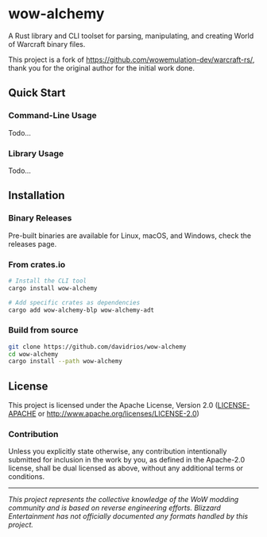 # wow-alchemy

A Rust library and CLI toolset for parsing, manipulating, and
creating World of Warcraft binary files.

This project is a fork of <https://github.com/wowemulation-dev/warcraft-rs/>, thank you for the original author
for the initial work done.


## Quick Start

### Command-Line Usage

Todo...

### Library Usage

Todo...


## Installation

### Binary Releases

Pre-built binaries are available for Linux, macOS, and Windows, check the releases page.


### From crates.io

```bash
# Install the CLI tool
cargo install wow-alchemy

# Add specific crates as dependencies
cargo add wow-alchemy-blp wow-alchemy-adt
```

### Build from source

```bash
git clone https://github.com/davidrios/wow-alchemy
cd wow-alchemy
cargo install --path wow-alchemy
```

## License

This project is licensed under the Apache License, Version 2.0 ([LICENSE-APACHE](LICENSE-APACHE) or <http://www.apache.org/licenses/LICENSE-2.0>)


### Contribution

Unless you explicitly state otherwise, any contribution intentionally submitted
for inclusion in the work by you, as defined in the Apache-2.0 license, shall
be dual licensed as above, without any additional terms or conditions.

---

*This project represents the collective knowledge of the WoW modding community
and is based on reverse engineering efforts. Blizzard Entertainment has not
officially documented any formats handled by this project.*
